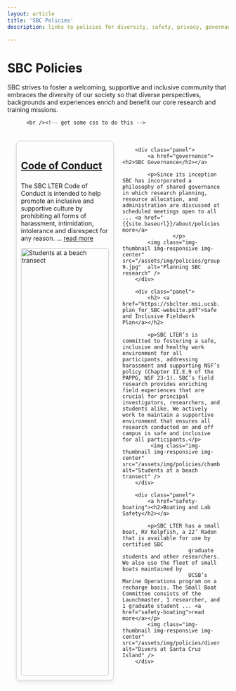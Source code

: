 ```yaml
---
layout: article
title: 'SBC Policies'
description: links to policies for diversity, safety, privacy, governance start here.

---
```

 <style>
    #main-content   .container {
        display: grid;
        grid-template-columns: 1fr 1fr; /* Two columns */
        gap: 20px;
        padding: 20px;
}

    #main-content   .panel {
        display: flex;
        flex-direction: column;
        justify-content: space-between; /* Ensures that the title and description stay at the top and the image at the bottom */
        border: 1px solid #ccc;
        border-radius: 8px;
        padding: 10px;
        box-shadow: 0 4px 8px rgba(0,0,0,0.1);
        height: 100%; /* Ensures all panels have the same height */
}


   #main-content .panel h2 {
            font-size: 1.6em;
            margin-bottom: 10px;
        }

   #main-content  .panel img {
            width: 100%;
            height: auto;
            border-radius: 4px;
        }

    #main-content    .panel p {
            text-align: left;
        }
 </style>

<div id="main-content">
    
<h1>SBC Policies</h1>
            <p class="lead">SBC strives to foster a welcoming, supportive and inclusive community that embraces the diversity of our society so that diverse perspectives, backgrounds and experiences enrich and benefit our core research and training missions.  
           </p>
    
          <br /><!-- get some css to do this -->           
      	


<div class="container">
        <div class="panel">
            <a href="code-of-conduct"><h2>Code of Conduct</h2></a>
            <p>The SBC LTER Code of Conduct is intended to help promote an inclusive and supportive culture by prohibiting all forms of harassment, intimidation, intolerance and disrespect for any reason. ... <a href="code-of-conduct">read more</a></p>
            <img class="img-thumbnail img-responsive img-center" src="/assets/img/policies/Kristen_Jess_Kyle_REUexperiment2017.jpg"  alt="Students at a beach transect" />
        </div>

        <div class="panel">
            <a href="governance"><h2>SBC Governance</h2></a>
       
            <p>Since its inception SBC has incorporated a philosophy of shared governance in which research planning, resource allocation, and administration are discussed at scheduled meetings open to all ... <a href="{{site.baseurl}}/about/policies/governance">read more</a>
				    </p>
		    <img class="img-thumbnail img-responsive img-center" src="/assets/img/policies/group_SBCLTER_Retreat_6.20.02-9.jpg"  alt="Planning SBC research" />
        </div>

        <div class="panel">
            <h2> <a href="https://sbclter.msi.ucsb.edu/external/Documents/Policies/SAIF-plan_for_SBC-website.pdf">Safe and Inclusive Fieldwork Plan</a></h2>
          
            <p>SBC LTER’s is committed to fostering a safe, inclusive and healthy work environment for all participants, addressing harassment and supporting NSF’s policy (Chapter II.E.9 of the PAPPG, NSF 23-1). SBC’s field research provides enriching field experiences that are crucial for principal investigators, researchers, and students alike. We actively work to maintain a supportive environment that ensures all research conducted on and off campus is safe and inclusive for all participants.</p>
             <img class="img-thumbnail img-responsive img-center" src="/assets/img/policies/chamber.jpg"  alt="Students at a beach transect" />   
        </div>

        <div class="panel">
            <a href="safety-boating"><h2>Boating and Lab Safety</h2></a>
         
            <p>SBC LTER has a small boat, RV Kelpfish, a 22’ Radon that is available for use by certified SBC
						 graduate students and other researchers. We also use the fleet of small boats maintained by
						 UCSB’s Marine Operations program on a recharge basis. The Small Boat Committee consists of the Launchmaster, 1 researcher, and 1 graduate student ... <a href="safety-boating">read more</a></p>
		    <img class="img-thumbnail img-responsive img-center" src="/assets/img/policies/diver_entering.png"  alt="Divers at Santa Cruz Island" />
        </div>
</div>

</div>